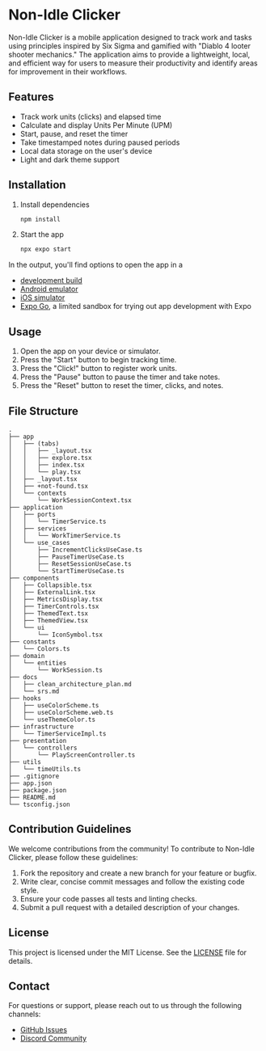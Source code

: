 # Non-Idle Clicker

Non-Idle Clicker is a mobile application designed to track work and tasks using principles inspired by Six Sigma and gamified with "Diablo 4 looter shooter mechanics." The application aims to provide a lightweight, local, and efficient way for users to measure their productivity and identify areas for improvement in their workflows.

## Features

- Track work units (clicks) and elapsed time
- Calculate and display Units Per Minute (UPM)
- Start, pause, and reset the timer
- Take timestamped notes during paused periods
- Local data storage on the user's device
- Light and dark theme support

## Installation

1. Install dependencies

   ```bash
   npm install
   ```

2. Start the app

   ```bash
   npx expo start
   ```

In the output, you'll find options to open the app in a

- [development build](https://docs.expo.dev/develop/development-builds/introduction/)
- [Android emulator](https://docs.expo.dev/workflow/android-studio-emulator/)
- [iOS simulator](https://docs.expo.dev/workflow/ios-simulator/)
- [Expo Go](https://expo.dev/go), a limited sandbox for trying out app development with Expo

## Usage

1. Open the app on your device or simulator.
2. Press the "Start" button to begin tracking time.
3. Press the "Click!" button to register work units.
4. Press the "Pause" button to pause the timer and take notes.
5. Press the "Reset" button to reset the timer, clicks, and notes.

## File Structure

```plaintext
.
├── app
│   ├── (tabs)
│   │   ├── _layout.tsx
│   │   ├── explore.tsx
│   │   ├── index.tsx
│   │   └── play.tsx
│   ├── _layout.tsx
│   ├── +not-found.tsx
│   └── contexts
│       └── WorkSessionContext.tsx
├── application
│   ├── ports
│   │   └── TimerService.ts
│   ├── services
│   │   └── WorkTimerService.ts
│   └── use_cases
│       ├── IncrementClicksUseCase.ts
│       ├── PauseTimerUseCase.ts
│       ├── ResetSessionUseCase.ts
│       └── StartTimerUseCase.ts
├── components
│   ├── Collapsible.tsx
│   ├── ExternalLink.tsx
│   ├── MetricsDisplay.tsx
│   ├── TimerControls.tsx
│   ├── ThemedText.tsx
│   ├── ThemedView.tsx
│   └── ui
│       └── IconSymbol.tsx
├── constants
│   └── Colors.ts
├── domain
│   └── entities
│       └── WorkSession.ts
├── docs
│   ├── clean_architecture_plan.md
│   └── srs.md
├── hooks
│   ├── useColorScheme.ts
│   ├── useColorScheme.web.ts
│   └── useThemeColor.ts
├── infrastructure
│   └── TimerServiceImpl.ts
├── presentation
│   └── controllers
│       └── PlayScreenController.ts
├── utils
│   └── timeUtils.ts
├── .gitignore
├── app.json
├── package.json
├── README.md
└── tsconfig.json
```

## Contribution Guidelines

We welcome contributions from the community! To contribute to Non-Idle Clicker, please follow these guidelines:

1. Fork the repository and create a new branch for your feature or bugfix.
2. Write clear, concise commit messages and follow the existing code style.
3. Ensure your code passes all tests and linting checks.
4. Submit a pull request with a detailed description of your changes.

## License

This project is licensed under the MIT License. See the [LICENSE](LICENSE) file for details.

## Contact

For questions or support, please reach out to us through the following channels:

- [GitHub Issues](https://github.com/jimd-den/idle_clicker/issues)
- [Discord Community](https://chat.expo.dev)
